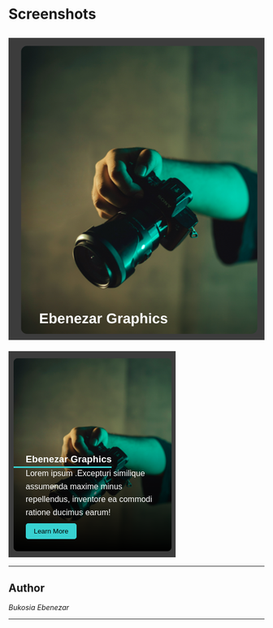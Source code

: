 # Screenshots

## ![image](./assets/images/before.png)

![image](./assets/images/after.png)

---

## Author

_Bukosia Ebenezar_

---
